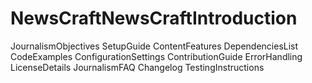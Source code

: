 # NewsCraftNewsCraftIntroduction
JournalismObjectives
SetupGuide
ContentFeatures
DependenciesList
CodeExamples
ConfigurationSettings
ContributionGuide
ErrorHandling
LicenseDetails
JournalismFAQ
Changelog
TestingInstructions
